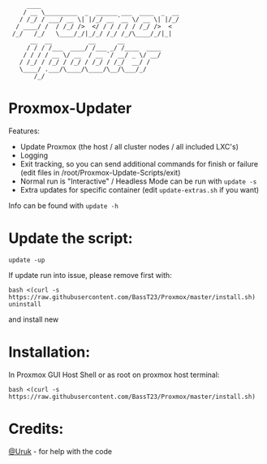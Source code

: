 ```
     ____
    / __ \_________  _  ______ ___  ____  _  __
   / /_/ / ___/ __ \| |/_/ __ `__ \/ __ \| |/_/
  / ____/ /  / /_/ />  </ / / / / / /_/ />  <
 /_/   /_/   \____/_/|_/_/ /_/ /_/\____/_/|_|
      __  __          __      __
     / / / /___  ____/ /___ _/ /____  ____
    / / / / __ \/ __  / __ `/ __/ _ \/ __/
   / /_/ / /_/ / /_/ / /_/ / /_/  __/ /
   \____/ .___/\____/\____/\__/\___/_/
       /_/
```


Proxmox-Updater 
===============

Features:
- Update Proxmox (the host / all cluster nodes / all included LXC's)
- Logging
- Exit tracking, so you can send additional commands for finish or failure (edit files in /root/Proxmox-Update-Scripts/exit)
- Normal run is "Interactive" / Headless Mode can be run with `update -s`
- Extra updates for specific container (edit `update-extras.sh` if you want)

Info can be found with `update -h`

**Update the script:**
======================
`update -up`

If update run into issue, please remove first with:
``` 
bash <(curl -s https://raw.githubusercontent.com/BassT23/Proxmox/master/install.sh) uninstall
```
and install new

**Installation:**
=================
In Proxmox GUI Host Shell or as root on proxmox host terminal:
``` 
bash <(curl -s https://raw.githubusercontent.com/BassT23/Proxmox/master/install.sh)
```

**Credits:**
========
[@Uruk](https://github.com/Uruknara) - for help with the code
